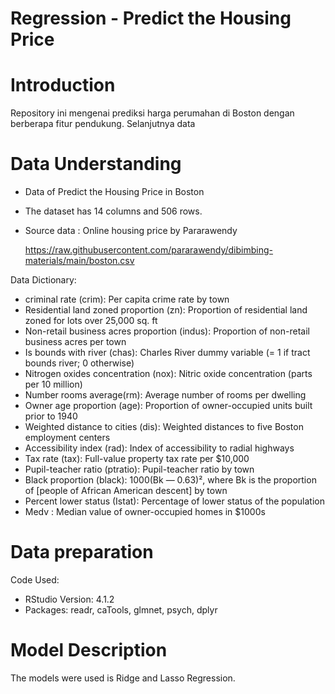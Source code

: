 # Regression - Predict the Housing Price
# Introduction
Repository ini mengenai prediksi harga perumahan di Boston dengan berberapa fitur pendukung. Selanjutnya data

# Data Understanding
- Data of Predict the Housing Price in Boston
- The dataset has 14 columns and 506 rows.
- Source data : Online housing price by Pararawendy
	
	https://raw.githubusercontent.com/pararawendy/dibimbing-materials/main/boston.csv




Data Dictionary:
- criminal rate (crim): Per capita crime rate by town
- Residential land zoned proportion (zn): Proportion of residential land zoned for lots over 25,000 sq. ft
- Non-retail business acres proportion (indus): Proportion of non-retail business acres per town
- Is bounds with river (chas): Charles River dummy variable (= 1 if tract bounds river; 0 otherwise)
- Nitrogen oxides concentration (nox): Nitric oxide concentration (parts per 10 million)
- Number rooms average(rm): Average number of rooms per dwelling
- Owner age proportion (age): Proportion of owner-occupied units built prior to 1940
- Weighted distance to cities (dis): Weighted distances to five Boston employment centers
- Accessibility index (rad): Index of accessibility to radial highways
- Tax rate (tax): Full-value property tax rate per $10,000
- Pupil-teacher ratio (ptratio): Pupil-teacher ratio by town
- Black proportion (black): 1000(Bk — 0.63)², where Bk is the proportion of [people of African American descent] by town
- Percent lower status (Istat): Percentage of lower status of the population
- Medv : Median value of owner-occupied homes in $1000s

# Data preparation
Code Used:
- RStudio Version: 4.1.2
- Packages: readr, caTools, glmnet, psych, dplyr

# Model Description
The models were used is Ridge and Lasso Regression.
